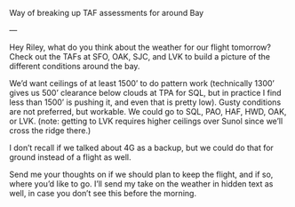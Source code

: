 Way of breaking up TAF assessments for around Bay

—

Hey Riley, what do you think about the weather for our flight tomorrow? Check out the TAFs at SFO, OAK, SJC, and LVK to build a picture of the different conditions around the bay.

We’d want ceilings of at least 1500’ to do pattern work (technically 1300’ gives us 500’ clearance below clouds at TPA for SQL, but in practice I find less than 1500’ is pushing it, and even that is pretty low). Gusty conditions are not preferred, but workable. We could go to SQL, PAO, HAF, HWD, OAK, or LVK. (note: getting to LVK requires higher ceilings over Sunol since we’ll cross the ridge there.)

I don’t recall if we talked about 4G as a backup, but we could do that for ground instead of a flight as well.

Send me your thoughts on if we should plan to keep the flight, and if so, where you’d like to go. I’ll send my take on the weather in hidden text as well, in case you don’t see this before the morning.